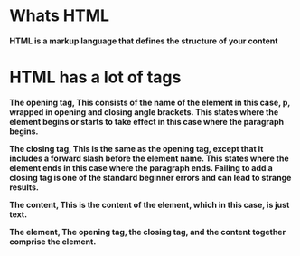 # Whats HTML
**HTML is a markup language that defines the structure of your content**
# HTML has a lot of tags
**The opening tag, This consists of the name of the element in this case, p, wrapped in opening and closing angle brackets. This states where the element begins or starts to take effect in this case where the paragraph begins.**


**The closing tag, This is the same as the opening tag, except that it includes a forward slash before the element name. This states where the element ends in this case where the paragraph ends. Failing to add a closing tag is one of the standard beginner errors and can lead to strange results.**


**The content, This is the content of the element, which in this case, is just text.**


**The element, The opening tag, the closing tag, and the content together comprise the element.**